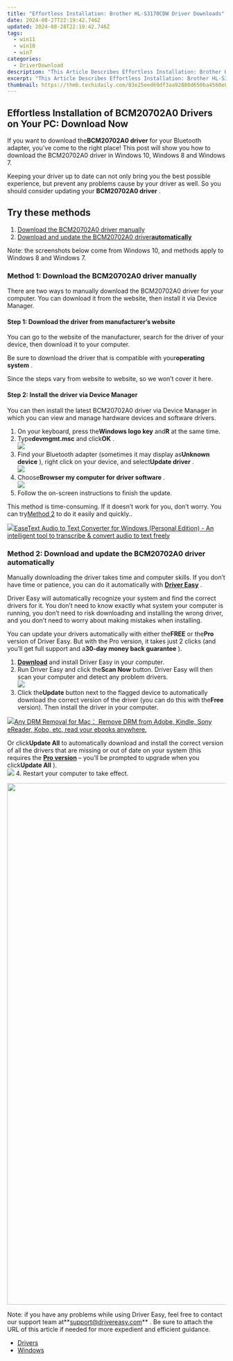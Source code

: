 ```yaml
---
title: "Effortless Installation: Brother HL-S3170CDW Driver Downloads"
date: 2024-08-27T22:19:42.746Z
updated: 2024-08-28T22:19:42.746Z
tags:
  - win11
  - win10
  - win7
categories:
  - DriverDownload
description: "This Article Describes Effortless Installation: Brother HL-S3170CDW Driver Downloads"
excerpt: "This Article Describes Effortless Installation: Brother HL-S3170CDW Driver Downloads"
thumbnail: https://thmb.techidaily.com/83e25eed69df3aa92880d650ba4560e8ba50f00f0835c8a9e56b3818bf712cbe.jpg
---
```


## Effortless Installation of BCM20702A0 Drivers on Your PC: Download Now

If you want to download the**BCM20702A0 driver** for your Bluetooth adapter, you’ve come to the right place! This post will show you how to download the BCM20702A0 driver in Windows 10, Windows 8 and Windows 7.

 Keeping your driver up to date can not only bring you the best possible experience, but prevent any problems cause by your driver as well. So you should consider updating your **BCM20702A0 driver** .

## Try these methods

1. [Download the BCM20702A0 driver manually](https://tools.techidaily.com/drivereasy/download/)
2. [Download and update the BCM20702A0 driver**automatically**](https://tools.techidaily.com/drivereasy/download/)

 Note: the screenshots below come from Windows 10, and methods apply to Windows 8 and Windows 7.

### Method 1: Download the BCM20702A0 driver manually

 There are two ways to manually download the BCM20702A0 driver for your computer. You can download it from the website, then install it via Device Manager.

#### Step 1: Download the driver from manufacturer’s website

 You can go to the website of the manufacturer, search for the driver of your device, then download it to your computer.

 Be sure to download the driver that is compatible with your**operating system** .

 Since the steps vary from website to website, so we won’t cover it here.

#### Step 2: Install the driver via Device Manager

 You can then install the latest BCM20702A0 driver via Device Manager in which you can view and manage hardware devices and software drivers.

1. On your keyboard, press the**Windows logo key** and**R** at the same time.
2. Type**devmgmt.msc** and click**OK** .  
![](https://images.drivereasy.com/wp-content/uploads/2018/09/img_5b90cabe00ddb.png)
3. Find your Bluetooth adapter (sometimes it may display as**Unknown device** ), right click on your device, and select**Update driver** .  
![](https://images.drivereasy.com/wp-content/uploads/2018/09/img_5b90ce12a7cab.png)
4. Choose**Browser my computer for driver software** .  
![](https://images.drivereasy.com/wp-content/uploads/2018/10/img_5bd679066ae58.jpg)
5. Follow the on-screen instructions to finish the update.

 This method is time-consuming. If it doesn’t work for you, don’t worry. You can try[Method 2](https://tools.techidaily.com/drivereasy/download/) to do it easily and quickly..

<!-- affiliate ads begin -->
<a href="https://secure.2checkout.com/order/checkout.php?PRODS=40203538&QTY=1&AFFILIATE=108875&CART=1"><img src="https://secure.avangate.com/images/merchant/cc4b82e826b52ec41c810301548e8f48/products/audio-to-text-transcription-software.png" border="0">EaseText Audio to Text Converter for Windows (Personal Edition) - An intelligent tool to transcribe & convert audio to text freely </a>
<!-- affiliate ads end -->
### Method 2: Download and update the BCM20702A0 driver automatically

 Manually downloading the driver takes time and computer skills. If you don’t have time or patience, you can do it automatically with **[Driver Easy](https://tools.techidaily.com/drivereasy/download/)**  .

 Driver Easy will automatically recognize your system and find the correct drivers for it. You don’t need to know exactly what system your computer is running, you don’t need to risk downloading and installing the wrong driver, and you don’t need to worry about making mistakes when installing.

 You can update your drivers automatically with either the**FREE** or the**Pro** version of Driver Easy. But with the Pro version, it takes just 2 clicks (and you’ll get full support and a**30-day money back guarantee** ).

1. **[Download](https://tools.techidaily.com/drivereasy/download/)**  and install Driver Easy in your computer.
2. Run Driver Easy and click the**Scan Now** button. Driver Easy will then scan your computer and detect any problem drivers.  
![](https://images.drivereasy.com/wp-content/uploads/2018/09/img_5ba20a9e6befd.jpg)
3. Click the**Update** button next to the flagged device to automatically download the correct version of the driver (you can do this with the**Free** version). Then install the driver in your computer.  
<!-- affiliate ads begin -->
<a href="https://secure.2checkout.com/order/checkout.php?PRODS=4600114&QTY=1&AFFILIATE=108875&CART=1"><img src="https://www.epubor.com/images/drm-removal-feature2.png" border="0">Any DRM Removal for Mac： Remove DRM from Adobe, Kindle, Sony eReader, Kobo, etc, read your ebooks anywhere.</a>
<!-- affiliate ads end -->
 Or click**Update All** to automatically download and install the correct version of all the drivers that are missing or out of date on your system (this requires the **[Pro version](https://tools.techidaily.com/drivereasy/download/)**  – you’ll be prompted to upgrade when you click**Update All** ).  
![](https://images.drivereasy.com/wp-content/uploads/2018/09/img_5ba20b16bf7b8.jpg)
4. Restart your computer to take effect.
<!-- affiliate ads begin -->
<a href="https://engwe.pxf.io/c/5597632/2093504/25579" target="_top" id="2093504"><img src="//a.impactradius-go.com/display-ad/25579-2093504" border="0" alt="" width="1200" height="1200"/></a><img height="0" width="0" src="https://imp.pxf.io/i/5597632/2093504/25579" style="position:absolute;visibility:hidden;" border="0" />
<!-- affiliate ads end -->

 Note: if you have any problems while using Driver Easy, feel free to contact our support team at**<support@drivereasy.com>** . Be sure to attach the URL of this article if needed for more expedient and efficient guidance.

* [Drivers](https://tools.techidaily.com/drivereasy/download/)
* [Windows](https://tools.techidaily.com/drivereasy/download/)

<ins class="adsbygoogle"
     style="display:block"
     data-ad-format="autorelaxed"
     data-ad-client="ca-pub-7571918770474297"
     data-ad-slot="1223367746"></ins>



<ins class="adsbygoogle"
     style="display:block"
     data-ad-client="ca-pub-7571918770474297"
     data-ad-slot="8358498916"
     data-ad-format="auto"
     data-full-width-responsive="true"></ins>


